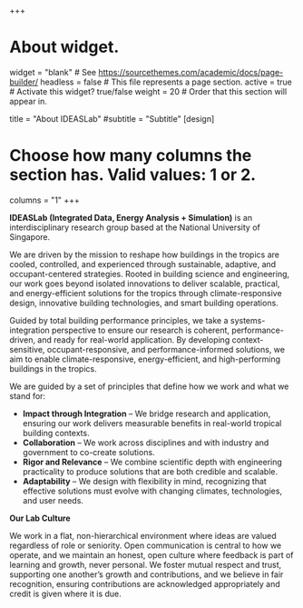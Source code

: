 +++
# About widget.
widget = "blank"  # See https://sourcethemes.com/academic/docs/page-builder/
headless = false  # This file represents a page section.
active = true  # Activate this widget? true/false
weight = 20  # Order that this section will appear in.

title = "About IDEASLab"
#subtitle = "Subtitle"
[design]
  # Choose how many columns the section has. Valid values: 1 or 2.
  columns = "1"
+++



**IDEASLab (Integrated Data, Energy Analysis + Simulation)** is an interdisciplinary research group based at the National University of Singapore. 

We are driven by the mission to reshape how buildings in the tropics are cooled, controlled, and experienced through sustainable, adaptive, and occupant-centered strategies. Rooted in building science and engineering, our work goes beyond isolated innovations to deliver scalable, practical, and energy-efficient solutions for the tropics through climate-responsive design, innovative building technologies, and smart building operations.

Guided by total building performance principles, we take a systems-integration perspective to ensure our research is coherent, performance-driven, and ready for real-world application. By developing context-sensitive, occupant-responsive, and performance-informed solutions, we aim to enable climate-responsive, energy-efficient, and high-performing buildings in the tropics.

We are guided by a set of principles that define how we work and what we stand for:

- **Impact through Integration** – We bridge research and application, ensuring our work delivers measurable benefits in real-world tropical building contexts.  
- **Collaboration** – We work across disciplines and with industry and government to co-create solutions.  
- **Rigor and Relevance** – We combine scientific depth with engineering practicality to produce solutions that are both credible and scalable.  
- **Adaptability** – We design with flexibility in mind, recognizing that effective solutions must evolve with changing climates, technologies, and user needs.  


**Our Lab Culture**

We work in a flat, non-hierarchical environment where ideas are valued regardless of role or seniority. Open communication is central to how we operate, and we maintain an honest, open culture where feedback is part of learning and growth, never personal. We foster mutual respect and trust, supporting one another’s growth and contributions, and we believe in fair recognition, ensuring contributions are acknowledged appropriately and credit is given where it is due. 






